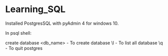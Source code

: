 # Learning_SQL

Installed PostgresSQL with pyAdmin 4 for windows 10.

In psql shell:

create database <db_name>     - To create database
\l                            - To list all database
\q                            - To quit postgres
